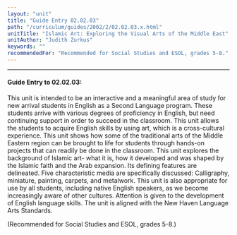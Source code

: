 ```yaml
---
layout: "unit"
title: "Guide Entry 02.02.03"
path: "/curriculum/guides/2002/2/02.02.03.x.html"
unitTitle: "Islamic Art: Exploring the Visual Arts of the Middle East"
unitAuthor: "Judith Zurkus"
keywords: ""
recommendedFor: "Recommended for Social Studies and ESOL, grades 5-8."
---
```

<body>
<hr/>
<h4>
Guide Entry to 02.02.03:
</h4>
<p>
This unit is intended to be an interactive and a meaningful area of study for new arrival students in English as a Second Language program. These students arrive with various degrees of proficiency in English, but need continuing support in order to succeed in the classroom. This unit allows the students to acquire English skills by using art, which is a cross-cultural experience. This unit shows how some of the traditional arts of the Middle Eastern region can be brought to life for students through hands-on projects that can readily be done in the classroom. This unit explores the background of Islamic art- what it is, how it developed and was shaped by the Islamic faith and the Arab expansion. Its defining features are delineated. Five characteristic media are specifically discussed: Calligraphy, miniature, painting, carpets, and metalwork. This unit is also appropriate for use by all students, including native English speakers, as we become increasingly aware of other cultures. Attention is given to the development of English language skills. The unit is aligned with the New Haven Language Arts Standards.
</p>
<p>
(Recommended for Social Studies and ESOL, grades 5-8.)
</p>
</body>